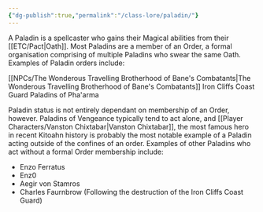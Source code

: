 ```yaml
---
{"dg-publish":true,"permalink":"/class-lore/paladin/"}
---
```


A Paladin is a spellcaster who gains their Magical abilities from their [[ETC/Pact\|Oath]]. Most Paladins are a member of an Order, a formal organisation comprising of multiple Paladins who swear the same Oath. Examples of Paladin orders include:

[[NPCs/The Wonderous Travelling Brotherhood of Bane's Combatants\|The Wonderous Travelling Brotherhood of Bane's Combatants]]
Iron Cliffs Coast Guard
Paladins of Pha'arma

Paladin status is not entirely dependant on membership of an Order, however. Paladins of Vengeance typically tend to act alone, and [[Player Characters/Vanston Chixtabar\|Vanston Chixtabar]], the most famous hero in recent Kitoahn history is probably the most notable example of a Paladin acting outside of the confines of an order. Examples of other Paladins who act without a formal Order membership include:
- Enzo Ferratus
- Enz0
- Aegir von Stamros
- Charles Faurnbrow (Following the destruction of the Iron Cliffs Coast Guard)